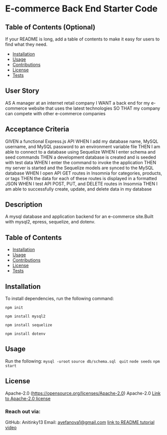 # E-commerce Back End Starter Code

## Table of Contents (Optional)

If your README is long, add a table of contents to make it easy for users to find what they need.

- [Installation](#installation)
- [Usage](#usage)
- [Contributions](#Contributions)
- [License](#license)
- [Tests](#tests)

## User Story

AS A manager at an internet retail company
I WANT a back end for my e-commerce website that uses the latest technologies
SO THAT my company can compete with other e-commerce companies

## Acceptance Criteria

GIVEN a functional Express.js API
WHEN I add my database name, MySQL username, and MySQL password to an environment variable file
THEN I am able to connect to a database using Sequelize
WHEN I enter schema and seed commands
THEN a development database is created and is seeded with test data
WHEN I enter the command to invoke the application
THEN my server is started and the Sequelize models are synced to the MySQL database
WHEN I open API GET routes in Insomnia for categories, products, or tags
THEN the data for each of these routes is displayed in a formatted JSON
WHEN I test API POST, PUT, and DELETE routes in Insomnia
THEN I am able to successfully create, update, and delete data in my database

## Description

A mysql database and application backend for an e-commerce site.Built with mysql2, epress, sequelize, and dotenv.

## Table of Contents

- [Installation](#installation)
- [Usage](#usage)
- [Contributions](#Contributions)
- [License](#license)
- [Tests](#tests)

## Installation

To install dependencies, run the following command:

```
npm init
```

```
npm install mysql2
```

```
npm install sequelize
```

```
npm install dotenv
```

## Usage

Run the following:
`mysql -uroot`
`source db/schema.sql`
` quit`
`node seeds`
`npm start`

## License

Apache-2.0
(https://opensource.org/licenses/Apache-2.0)
Apache-2.0
[Link to Apache-2.0 license](https://opensource.org/licenses/Apache-2.0)

### Reach out via:

GitHub: Anitinky13
Email: ayefanova1@gmail.com
[link to README tutorial video](https://drive.google.com/file/d/19orl-bRqBqZdV8bjHsOGAIyNtQa-VTZF/view?usp=sharing)
